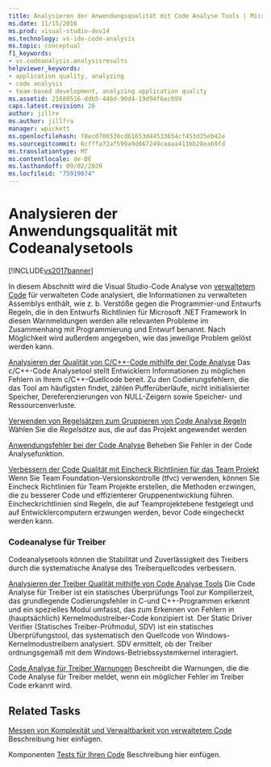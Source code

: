 ```yaml
---
title: Analysieren der Anwendungsqualität mit Code Analyse Tools | Microsoft-Dokumentation
ms.date: 11/15/2016
ms.prod: visual-studio-dev14
ms.technology: vs-ide-code-analysis
ms.topic: conceptual
f1_keywords:
- vs.codeanalysis.analysisresults
helpviewer_keywords:
- application quality, analyzing
- code analysis
- team-based development, analyzing application quality
ms.assetid: 21680516-ddb5-446d-90d4-19d94f6ec699
caps.latest.revision: 26
author: jillre
ms.author: jillfra
manager: wpickett
ms.openlocfilehash: f8ec0706530cd61653d44533654cf453d25eb42e
ms.sourcegitcommit: 6cfffa72af599a9d667249caaaa411bb28ea69fd
ms.translationtype: MT
ms.contentlocale: de-DE
ms.lasthandoff: 09/02/2020
ms.locfileid: "75919074"
---
```

# <a name="analyzing-application-quality-by-using-code-analysis-tools"></a>Analysieren der Anwendungsqualität mit Codeanalysetools
[!INCLUDE[vs2017banner](../includes/vs2017banner.md)]

In diesem Abschnitt wird die Visual Studio-Code Analyse von [verwaltetem Code](../code-quality/analyzing-managed-code-quality-by-using-code-analysis.md) für verwalteten Code analysiert, die Informationen zu verwalteten Assemblys enthält, wie z. b. Verstöße gegen die Programmier-und Entwurfs Regeln, die in den Entwurfs Richtlinien für Microsoft .NET Framework In diesen Warnmeldungen werden alle relevanten Probleme im Zusammenhang mit Programmierung und Entwurf benannt. Nach Möglichkeit wird außerdem angegeben, wie das jeweilige Problem gelöst werden kann.

 [Analysieren der Qualität von C/C++-Code mithilfe der Code Analyse](../code-quality/analyzing-c-cpp-code-quality-by-using-code-analysis.md) Das c/C++-Code Analysetool stellt Entwicklern Informationen zu möglichen Fehlern in Ihrem c/C++-Quellcode bereit. Zu den Codierungsfehlern, die das Tool am häufigsten findet, zählen Pufferüberläufe, nicht initialisierter Speicher, Dereferenzierungen von NULL-Zeigern sowie Speicher- und Ressourcenverluste.

 [Verwenden von Regelsätzen zum Gruppieren von Code Analyse Regeln](../code-quality/using-rule-sets-to-group-code-analysis-rules.md) Wählen Sie die *Regelsätze* aus, die auf das Projekt angewendet werden

 [Anwendungsfehler bei der Code Analyse](../code-quality/code-analysis-application-errors.md) Beheben Sie Fehler in der Code Analysefunktion.

 [Verbessern der Code Qualität mit Eincheck Richtlinien für das Team Projekt](../code-quality/enhancing-code-quality-with-team-project-check-in-policies.md) Wenn Sie Team Foundation-Versionskontrolle (tfvc) verwenden, können Sie Eincheck Richtlinien für Team Projekte erstellen, die Methoden erzwingen, die zu besserer Code und effizienterer Gruppenentwicklung führen. Eincheckrichtlinien sind Regeln, die auf Teamprojektebene festgelegt und auf Entwicklercomputern erzwungen werden, bevor Code eingecheckt werden kann.

### <a name="code-analysis-for-drivers"></a>Codeanalyse für Treiber
 Codeanalysetools können die Stabilität und Zuverlässigkeit des Treibers durch die systematische Analyse des Treiberquellcodes verbessern.

 [Analysieren der Treiber Qualität mithilfe von Code Analyse Tools](/windows-hardware/drivers/devtest/tools-for-verifying-drivers) Die Code Analyse für Treiber ist ein statisches Überprüfungs Tool zur Kompilierzeit, das grundlegende Codierungsfehler in C-und C++-Programmen erkennt und ein spezielles Modul umfasst, das zum Erkennen von Fehlern in (hauptsächlich) Kernelmodustreiber-Code konzipiert ist. Der Static Driver Verifier (Statisches Treiber-Prüfmodul, SDV) ist ein statisches Überprüfungstool, das systematisch den Quellcode von Windows-Kernelmodustreibern analysiert. SDV ermittelt, ob der Treiber ordnungsgemäß mit dem Windows-Betriebssystemkernel interagiert.

 [Code Analyse für Treiber Warnungen](/windows-hardware/drivers/devtest/prefast-for-drivers-warnings) Beschreibt die Warnungen, die die Code Analyse für Treiber meldet, wenn ein möglicher Fehler im Treiber Code erkannt wird.

## <a name="related-tasks"></a>Related Tasks
 [Messen von Komplexität und Verwaltbarkeit von verwaltetem Code](../code-quality/measuring-complexity-and-maintainability-of-managed-code.md) Beschreibung hier einfügen.

 Komponenten [Tests für Ihren Code](../test/unit-test-your-code.md) Beschreibung hier einfügen.
